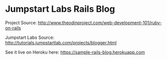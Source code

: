 # Jumpstart Labs Rails Blog

Project Source: http://www.theodinproject.com/web-development-101/ruby-on-rails

Jumpstart Labs Source: http://tutorials.jumpstartlab.com/projects/blogger.html

See it live on Heroku here: https://sample-rails-blog.herokuapp.com